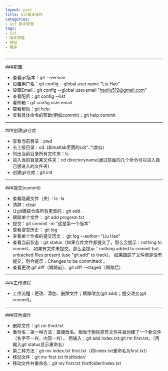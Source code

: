```yaml
---
layout: post
title: Git基本操作
categories:
- Git 版本管理
tags:
- Git
- 版本管理
- 网站
- 程序
---
```


---
###配置
* 查看git版本：git --version
* 设置用户名：git config --global user.name "Liu Hao"
* 设置Email：git config --global user.email "haoliu512@gmail.com"
* 查看配置：git config --list
* 看邮箱：git config user.email
* 查看帮助：git help
* 查看具体命令的帮助(例如commit)：git help commit

---
###创建git仓库
* 查看当前目录：pwd
* 去上级目录：cd..(和matlab里面的cd(“..”)类似)
* 列出当前目录所有文件夹：ls
* 进入当前目录某文件夹：cd directoryname(通过前面的几个命令可以进入自己想进入的文件夹)
* 创建git仓库：git init

---
###提交(commit)
* 查看隐藏文件（夹）：ls -la
* 清屏：clear
* 让git跟踪仓库所有更改的：git add .
* 跟踪单个文件： git add program.txt
* 提交：git commit -m “这是第一个版本”
* 查看提交历史： git log
* 查看单个作者的提交历史： git log --author="Liu Hao"
* 查看当前状态：git status（如果仓库文件都提交了，那么会提示：nothing to commit，
如果有文件未提交，那么会提示：nothing added to commit but untracked files present (use "git add" to track)，
如果跟踪了文件但是没有提交，则会提示：Changes to be committed）。
* 查看更改:git diff（跟踪前）、git diff --staged（跟踪后）

---
###工作流程
* 工作流程：更改、添加、删除文件；跟踪改变(git add)；提交改变(git commit)。

---
###其他操作
* 删除文件：git rm third.txt
* 重命名：第一种方法：直接改名，相当于删除原有文件并且创建了一个新文件（名字不一样，内容一样）。
再输入：git add index.txt;git rm first.txt。（再输入git status显示重命名）
* 第二种方法：git mv index.txt first.txt（将index.txt重命名为first.txt）
* 移动文件：git mv first.txt firstfolder/
* 移动文件并重命名：git mv first.txt firstfolder/index.txt
